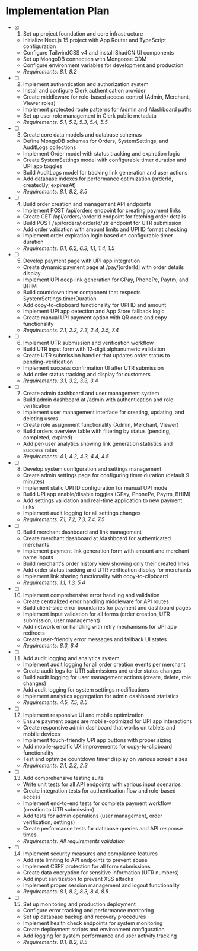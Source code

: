 # Implementation Plan

- [x] 1. Set up project foundation and core infrastructure

  - Initialize Next.js 15 project with App Router and TypeScript configuration
  - Configure TailwindCSS v4 and install ShadCN UI components
  - Set up MongoDB connection with Mongoose ODM
  - Configure environment variables for development and production
  - _Requirements: 8.1, 8.2_

- [ ] 2. Implement authentication and authorization system

  - Install and configure Clerk authentication provider
  - Create middleware for role-based access control (Admin, Merchant, Viewer roles)
  - Implement protected route patterns for /admin and /dashboard paths
  - Set up user role management in Clerk public metadata
  - _Requirements: 5.1, 5.2, 5.3, 5.4, 5.5_

- [ ] 3. Create core data models and database schemas

  - Define MongoDB schemas for Orders, SystemSettings, and AuditLogs collections
  - Implement Order model with status tracking and expiration logic
  - Create SystemSettings model with configurable timer duration and UPI app toggles
  - Build AuditLogs model for tracking link generation and user actions
  - Add database indexes for performance optimization (orderId, createdBy, expiresAt)
  - _Requirements: 8.1, 8.2, 8.5_

- [ ] 4. Build order creation and management API endpoints

  - Implement POST /api/orders endpoint for creating payment links
  - Create GET /api/orders/:orderId endpoint for fetching order details
  - Build POST /api/orders/:orderId/utr endpoint for UTR submission
  - Add order validation with amount limits and UPI ID format checking
  - Implement order expiration logic based on configurable timer duration
  - _Requirements: 6.1, 6.2, 6.3, 1.1, 1.4, 1.5_

- [ ] 5. Develop payment page with UPI app integration

  - Create dynamic payment page at /pay/[orderId] with order details display
  - Implement UPI deep link generation for GPay, PhonePe, Paytm, and BHIM
  - Build countdown timer component that respects SystemSettings.timerDuration
  - Add copy-to-clipboard functionality for UPI ID and amount
  - Implement UPI app detection and App Store fallback logic
  - Create manual UPI payment option with QR code and copy functionality
  - _Requirements: 2.1, 2.2, 2.3, 2.4, 2.5, 7.4_

- [ ] 6. Implement UTR submission and verification workflow

  - Build UTR input form with 12-digit alphanumeric validation
  - Create UTR submission handler that updates order status to pending-verification
  - Implement success confirmation UI after UTR submission
  - Add order status tracking and display for customers
  - _Requirements: 3.1, 3.2, 3.3, 3.4_

- [ ] 7. Create admin dashboard and user management system

  - Build admin dashboard at /admin with authentication and role verification
  - Implement user management interface for creating, updating, and deleting users
  - Create role assignment functionality (Admin, Merchant, Viewer)
  - Build orders overview table with filtering by status (pending, completed, expired)
  - Add per-user analytics showing link generation statistics and success rates
  - _Requirements: 4.1, 4.2, 4.3, 4.4, 4.5_

- [ ] 8. Develop system configuration and settings management

  - Create admin settings page for configuring timer duration (default 9 minutes)
  - Implement static UPI ID configuration for manual UPI mode
  - Build UPI app enable/disable toggles (GPay, PhonePe, Paytm, BHIM)
  - Add settings validation and real-time application to new payment links
  - Implement audit logging for all settings changes
  - _Requirements: 7.1, 7.2, 7.3, 7.4, 7.5_

- [ ] 9. Build merchant dashboard and link management

  - Create merchant dashboard at /dashboard for authenticated merchants
  - Implement payment link generation form with amount and merchant name inputs
  - Build merchant's order history view showing only their created links
  - Add order status tracking and UTR verification display for merchants
  - Implement link sharing functionality with copy-to-clipboard
  - _Requirements: 1.1, 1.3, 5.4_

- [ ] 10. Implement comprehensive error handling and validation

  - Create centralized error handling middleware for API routes
  - Build client-side error boundaries for payment and dashboard pages
  - Implement input validation for all forms (order creation, UTR submission, user management)
  - Add network error handling with retry mechanisms for UPI app redirects
  - Create user-friendly error messages and fallback UI states
  - _Requirements: 8.3, 8.4_

- [ ] 11. Add audit logging and analytics system

  - Implement audit logging for all order creation events per merchant
  - Create audit logs for UTR submissions and order status changes
  - Build audit logging for user management actions (create, delete, role changes)
  - Add audit logging for system settings modifications
  - Implement analytics aggregation for admin dashboard statistics
  - _Requirements: 4.5, 7.5, 8.5_

- [ ] 12. Implement responsive UI and mobile optimization

  - Ensure payment pages are mobile-optimized for UPI app interactions
  - Create responsive admin dashboard that works on tablets and mobile devices
  - Implement touch-friendly UPI app buttons with proper sizing
  - Add mobile-specific UX improvements for copy-to-clipboard functionality
  - Test and optimize countdown timer display on various screen sizes
  - _Requirements: 2.1, 2.2, 2.3_

- [ ] 13. Add comprehensive testing suite

  - Write unit tests for all API endpoints with various input scenarios
  - Create integration tests for authentication flow and role-based access
  - Implement end-to-end tests for complete payment workflow (creation to UTR submission)
  - Add tests for admin operations (user management, order verification, settings)
  - Create performance tests for database queries and API response times
  - _Requirements: All requirements validation_

- [ ] 14. Implement security measures and compliance features

  - Add rate limiting to API endpoints to prevent abuse
  - Implement CSRF protection for all form submissions
  - Create data encryption for sensitive information (UTR numbers)
  - Add input sanitization to prevent XSS attacks
  - Implement proper session management and logout functionality
  - _Requirements: 8.1, 8.2, 8.3, 8.4, 8.5_

- [ ] 15. Set up monitoring and production deployment
  - Configure error tracking and performance monitoring
  - Set up database backup and recovery procedures
  - Implement health check endpoints for system monitoring
  - Create deployment scripts and environment configuration
  - Add logging for system performance and user activity tracking
  - _Requirements: 8.1, 8.2, 8.5_
